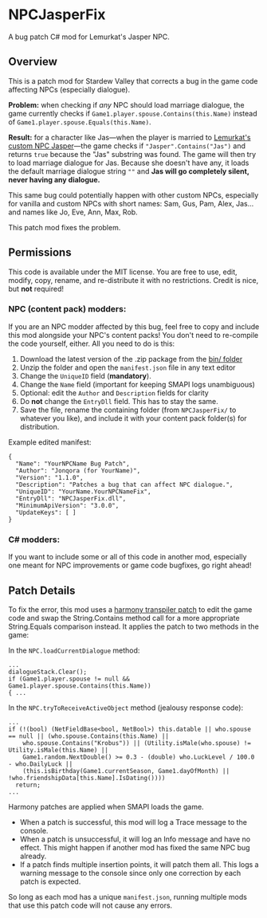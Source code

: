 # NPCJasperFix
A bug patch C# mod for Lemurkat's Jasper NPC.

## Overview
This is a patch mod for Stardew Valley that corrects a bug in the game code affecting NPCs (especially dialogue). 

**Problem:** when checking if *any* NPC should load marriage dialogue, the game currently checks if `Game1.player.spouse.Contains(this.Name)` instead of `Game1.player.spouse.Equals(this.Name)`.

**Result:** for a character like Jas—when the player is married to [Lemurkat's custom NPC Jasper](https://www.nexusmods.com/stardewvalley/mods/5599)—the game checks if `"Jasper".Contains("Jas")` and returns `true` because the "Jas" substring was found. The game will then try to load marriage dialogue for Jas. Because she doesn't have any, it loads the default marriage dialogue string `""` and **Jas will go completely silent, never having any dialogue.**

This same bug could potentially happen with other custom NPCs, especially for vanilla and custom NPCs with short names: Sam, Gus, Pam, Alex, Jas... and names like Jo, Eve, Ann, Max, Rob.

This patch mod fixes the problem.

## Permissions
This code is available under the MIT license. You are free to use, edit, modify, copy, rename, and re-distribute it with no restrictions. Credit is nice, but **not** required!

### NPC (content pack) modders:

If you are an NPC modder affected by this bug, feel free to copy and include this mod alongside your NPC's content packs! You don't need to re-compile the code yourself, either. All you need to do is this:
1. Download the latest version of the .zip package from the [bin/ folder](https://github.com/Jonqora/NPCJasperFix/tree/master/NPCJasperFix/bin/x86/Debug)
2. Unzip the folder and open the `manifest.json` file in any text editor
3. Change the `UniqueID` field (**mandatory**).
4. Change the `Name` field (important for keeping SMAPI logs unambiguous)
5. Optional: edit the `Author` and `Description` fields for clarity
6. Do **not** change the `EntryDll` field. This has to stay the same.
7. Save the file, rename the containing folder (from `NPCJasperFix/` to whatever you like), and include it with your content pack folder(s) for distribution.

Example edited manifest:

    {
      "Name": "YourNPCName Bug Patch",
      "Author": "Jonqora (for YourName)",
      "Version": "1.1.0",
      "Description": "Patches a bug that can affect NPC dialogue.",
      "UniqueID": "YourName.YourNPCNameFix",
      "EntryDll": "NPCJasperFix.dll",
      "MinimumApiVersion": "3.0.0",
      "UpdateKeys": [ ]
    }

### C# modders:
If you want to include some or all of this code in another mod, especially one meant for NPC improvements or game code bugfixes, go right ahead!

## Patch Details
To fix the error, this mod uses a [harmony transpiler patch](https://harmony.pardeike.net/articles/patching-transpiler.html) to edit the game code and swap the String.Contains method call for a more appropriate String.Equals comparison instead. It applies the patch to two methods in the game:

In the `NPC.loadCurrentDialogue` method:

    ...
    dialogueStack.Clear();
    if (Game1.player.spouse != null && Game1.player.spouse.Contains(this.Name))
    { ...

In the `NPC.tryToReceiveActiveObject` method (jealousy response code):

    ...
    if (!(bool) (NetFieldBase<bool, NetBool>) this.datable || who.spouse == null || (who.spouse.Contains(this.Name) || 
        who.spouse.Contains("Krobus")) || (Utility.isMale(who.spouse) != Utility.isMale(this.Name) || 
        Game1.random.NextDouble() >= 0.3 - (double) who.LuckLevel / 100.0 - who.DailyLuck || 
        (this.isBirthday(Game1.currentSeason, Game1.dayOfMonth) || !who.friendshipData[this.Name].IsDating())))
      return;
    ...

Harmony patches are applied when SMAPI loads the game.
* When a patch is successful, this mod will log a Trace message to the console.
* When a patch is unsuccessful, it will log an Info message and have no effect. This might happen if another mod has fixed the same NPC bug already.
* If a patch finds multiple insertion points, it will patch them all. This logs a warning message to the console since only one correction by each patch is expected.

So long as each mod has a unique `manifest.json`, running multiple mods that use this patch code will not cause any errors.
